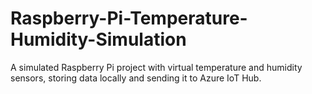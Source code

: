 # Raspberry-Pi-Temperature-Humidity-Simulation
A simulated Raspberry Pi project with virtual temperature and humidity sensors, storing data locally and sending it to Azure IoT Hub.
